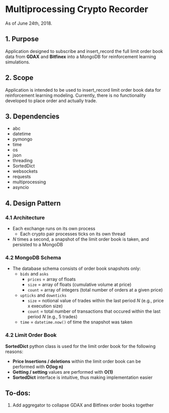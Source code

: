 # Multiprocessing Crypto Recorder
As of June 24th, 2018.
## 1. Purpose
Application designed to subscribe and insert_record the
full limit order book data from **GDAX** and **Bitfinex** into a MongoDB 
for reinforcement learning simulations.

## 2. Scope
Application is intended to be used to insert_record limit order book data for 
reinforcement learning modeling. Currently, there is no functionality 
developed to place order and actually trade.

## 3. Dependencies
- abc
- datetime
- pymongo
- time
- os
- json
- threading
- SortedDict
- websockets
- requests
- multiprocessing
- asyncio

## 4. Design Pattern
### 4.1 Architecture
- Each exchange runs on its own process 
  - Each crypto pair processes ticks on its own thread  
- _N_ times a second, a snapshot of the limit order book is taken, and 
persisted to a MongoDB

### 4.2 MongoDB Schema
  - The database schema consists of order book snapshots only:
    - `bids` and `asks`
      - `prices` = array of floats
      - `size` = array of floats (cumulative volume at price)
      - `count` = array of integers (total number of orders at a given price)
    - `upticks` and `downticks`
      - `size` = notional value of trades within the last period _N_ 
      (e.g., price x execution size)
      - `count` = total number of transactions that occured within the last 
      period _N_ (e.g., 5 trades)
    - `time` = `datetime.now()` of time the snapshot was taken

### 4.2 Limit Order Book
**SortedDict** python class is used for the limit order book
for the following reasons:
- **Price Insertions / deletions** within the limit order book
 can be performed with **O(log n)**
- **Getting / setting** values are performed with **O(1)**
- **SortedDict** interface is intuitive, thus making implementation easier

## To-dos:
1. Add aggregator to collapse GDAX and Bitfinex order books together